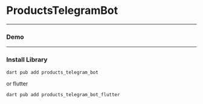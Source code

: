 # ProductsTelegramBot


---

### Demo

---

### Install Library

```bash
dart pub add products_telegram_bot
```

or flutter

```bash
dart pub add products_telegram_bot_flutter
```
 